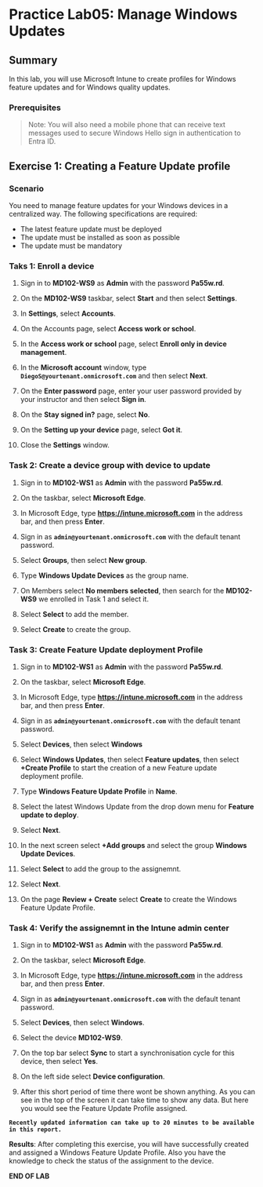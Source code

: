 # Practice Lab05: Manage Windows Updates

## Summary

In this lab, you will use Microsoft Intune to create profiles for Windows feature updates and for Windows quality updates.

### Prerequisites

  > Note: You will also need a mobile phone that can receive text messages used to secure Windows Hello sign in authentication to Entra ID.

## Exercise 1: Creating a Feature Update profile

### Scenario

You need to manage feature updates for your Windows devices in a centralized way.
The following specifications are required:

- The latest feature update must be deployed
- The update must be installed as soon as possible
- The update must be mandatory

### Taks 1: Enroll a device

1. Sign in to **MD102-WS9** as **Admin** with the password **Pa55w.rd**.

2. On the **MD102-WS9** taskbar, select **Start** and then select **Settings**.

3. In **Settings**, select **Accounts**.

4. On the Accounts page, select **Access work or school**.

5. In the **Access work or school** page, select **Enroll only in device management**.

6. In the **Microsoft account** window, type **`DiegoS@yourtenant.onmicrosoft.com`** and then select **Next**.

7. On the **Enter password** page, enter your user password provided by your instructor and then select **Sign in**.

8. On the **Stay signed in?** page, select **No**.

9.  On the **Setting up your device** page, select **Got it**. 

10. Close the **Settings** window.

### Task 2: Create a device group with device to update

1. Sign in to **MD102-WS1** as **Admin** with the password **Pa55w.rd**.

2. On the taskbar, select **Microsoft Edge**.

3. In Microsoft Edge, type **https://intune.microsoft.com** in the  address bar, and then press **Enter**. 

4. Sign in as **`admin@yourtenant.onmicrosoft.com`** with the default tenant password.

5. Select **Groups**, then select **New group**.

6. Type **Windows Update Devices** as the group name.

7. On Members select **No members selected**, then search for the **MD102-WS9** we enrolled in Task 1 and select it.

8. Select **Select** to add the member.

9. Select **Create** to create the group.

### Task 3: Create Feature Update deployment Profile

1. Sign in to **MD102-WS1** as **Admin** with the password **Pa55w.rd**.

2. On the taskbar, select **Microsoft Edge**.

3. In Microsoft Edge, type **https://intune.microsoft.com** in the  address bar, and then press **Enter**. 

4. Sign in as **`admin@yourtenant.onmicrosoft.com`** with the default tenant password.

5. Select **Devices**, then select **Windows**

6. Select **Windows Updates**, then select **Feature updates**, then select **+Create Profile** to start the creation of a new Feature update deployment profile. 

7. Type **Windows Feature Update Profile** in **Name**.

8. Select the latest Windows Update from the drop down menu for **Feature update to deploy**.

9. Select **Next**.

10. In the next screen select **+Add groups** and select the group **Windows Update Devices**. 

11. Select **Select** to add the group to the assignemnt.

12. Select **Next**.

13. On the page **Review + Create** select **Create** to create the Windows Feature Update Profile.

### Task 4: Verify the assignemnt in the Intune admin center

1. Sign in to **MD102-WS1** as **Admin** with the password **Pa55w.rd**.

2. On the taskbar, select **Microsoft Edge**.

3. In Microsoft Edge, type **https://intune.microsoft.com** in the  address bar, and then press **Enter**. 

4. Sign in as **`admin@yourtenant.onmicrosoft.com`** with the default tenant password.

5. Select **Devices**, then select **Windows**.

6. Select the device **MD102-WS9**.

7. On the top bar select **Sync** to start a synchronisation cycle for this device, then select **Yes**.

8. On the left side select **Device configuration**.

9. After this short period of time there wont be shown anything. As you can see in the top of the screen it can take time to show any data. But here you would see the Feature Update Profile assigned. 

**`Recently updated information can take up to 20 minutes to be available in this report.`**

**Results**: After completing this exercise, you will have successfully created and assigned a Windows Feature Update Profile. Also you have the knowledge to check the status of the assignment to the device.

**END OF LAB**